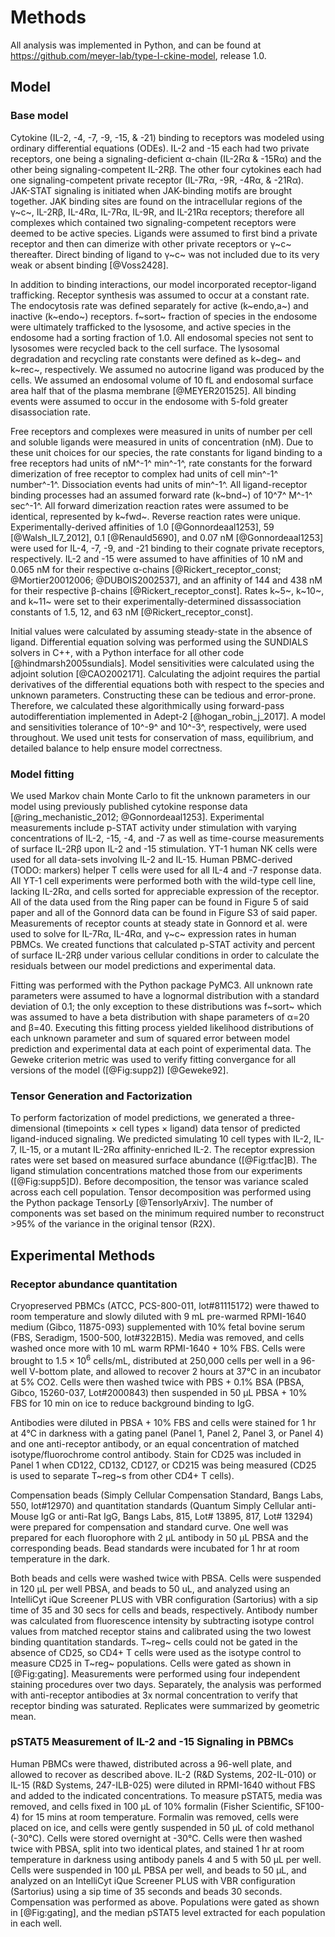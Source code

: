 # Methods

All analysis was implemented in Python, and can be found at <https://github.com/meyer-lab/type-I-ckine-model>, release 1.0.

## Model

### Base model

Cytokine (IL-2, -4, -7, -9, -15, & -21) binding to receptors was modeled using ordinary differential equations (ODEs). IL-2 and -15 each had two private receptors, one being a signaling-deficient α-chain (IL-2Rα & -15Rα) and the other being signaling-competent IL-2Rβ. The other four cytokines each had one signaling-competent private receptor (IL-7Rα, -9R, -4Rα, & -21Rα). JAK-STAT signaling is initiated when JAK-binding motifs are brought together. JAK binding sites are found on the intracellular regions of the γ~c~, IL-2Rβ, IL-4Rα, IL-7Rα, IL-9R, and IL-21Rα receptors; therefore all complexes which contained two signaling-competent receptors were deemed to be active species. Ligands were assumed to first bind a private receptor and then can dimerize with other private receptors or γ~c~ thereafter. Direct binding of ligand to γ~c~ was not included due to its very weak or absent binding [@Voss2428].

In addition to binding interactions, our model incorporated receptor-ligand trafficking. Receptor synthesis was assumed to occur at a constant rate. The endocytosis rate was defined separately for active (k~endo,a~) and inactive (k~endo~) receptors. f~sort~ fraction of species in the endosome were ultimately trafficked to the lysosome, and active species in the endosome had a sorting fraction of 1.0. All endosomal species not sent to lysosomes were recycled back to the cell surface. The lysosomal degradation and recycling rate constants were defined as k~deg~ and k~rec~, respectively. We assumed no autocrine ligand was produced by the cells. We assumed an endosomal volume of 10 fL and endosomal surface area half that of the plasma membrane [@MEYER201525]. All binding events were assumed to occur in the endosome with 5-fold greater disassociation rate.

Free receptors and complexes were measured in units of number per cell and soluble ligands were measured in units of concentration (nM). Due to these unit choices for our species, the rate constants for ligand binding to a free receptors had units of nM^-1^ min^-1^, rate constants for the forward dimerization of free receptor to complex had units of cell min^-1^ number^-1^. Dissociation events had units of min^-1^. All ligand-receptor binding processes had an assumed forward rate (k~bnd~) of 10^7^ M^-1^ sec^-1^. All forward dimerization reaction rates were assumed to be identical, represented by k~fwd~. Reverse reaction rates were unique. Experimentally-derived affinities of 1.0 [@Gonnordeaal1253], 59 [@Walsh_IL7_2012], 0.1 [@Renauld5690], and 0.07 nM [@Gonnordeaal1253] were used for IL-4, -7, -9, and -21 binding to their cognate private receptors, respectively. IL-2 and -15 were assumed to have affinities of 10 nM and 0.065 nM for their respective α-chains [@Rickert_receptor_const; @Mortier20012006; @DUBOIS2002537], and an affinity of 144 and 438 nM for their respective β-chains [@Rickert_receptor_const]. Rates k~5~, k~10~, and k~11~ were set to their experimentally-determined dissassociation constants of 1.5, 12, and 63 nM [@Rickert_receptor_const].

Initial values were calculated by assuming steady-state in the absence of ligand. Differential equation solving was performed using the SUNDIALS solvers in C++, with a Python interface for all other code [@hindmarsh2005sundials]. Model sensitivities were calculated using the adjoint solution [@CAO2002171]. Calculating the adjoint requires the partial derivatives of the differential equations both with respect to the species and unknown parameters. Constructing these can be tedious and error-prone. Therefore, we calculated these algorithmically using forward-pass autodifferentiation implemented in Adept-2 [@hogan_robin_j_2017]. A model and sensitivities tolerance of 10^-9^ and 10^-3^, respectively, were used throughout. We used unit tests for conservation of mass, equilibrium, and detailed balance to help ensure model correctness.

### Model fitting

We used Markov chain Monte Carlo to fit the unknown parameters in our model using previously published cytokine response data [@ring_mechanistic_2012; @Gonnordeaal1253]. Experimental measurements include p-STAT activity under stimulation with varying concentrations of IL-2, -15, -4, and -7 as well as time-course measurements of surface IL-2Rβ upon IL-2 and -15 stimulation. YT-1 human NK cells were used for all data-sets involving IL-2 and IL-15. Human PBMC-derived (TODO: markers) helper T cells were used for all IL-4 and -7 response data. All YT-1 cell experiments were performed both with the wild-type cell line, lacking IL-2Rα, and cells sorted for appreciable expression of the receptor. All of the data used from the Ring paper can be found in Figure 5 of said paper and all of the Gonnord data can be found in Figure S3 of said paper. Measurements of receptor counts at steady state in Gonnord et al. were used to solve for IL-7Rα, IL-4Rα, and γ~c~ expression rates in human PBMCs. We created functions that calculated p-STAT activity and percent of surface IL-2Rβ under various cellular conditions in order to calculate the residuals between our model predictions and experimental data. 

Fitting was performed with the Python package PyMC3. All unknown rate parameters were assumed to have a lognormal distribution with a standard deviation of 0.1; the only exception to these distributions was f~sort~ which was assumed to have a beta distribution with shape parameters of α=20 and β=40. Executing this fitting process yielded likelihood distributions of each unknown parameter and sum of squared error between model prediction and experimental data at each point of experimental data. The Geweke criterion metric was used to verify fitting convergance for all versions of the model ([@Fig:supp2]) [@Geweke92].

### Tensor Generation and Factorization

To perform factorization of model predictions, we generated a three-dimensional (timepoints $\times$ cell types $\times$ ligand) data tensor of predicted ligand-induced signaling. We predicted simulating 10 cell types with IL-2, IL-7, IL-15, or a mutant IL-2Rα affinity-enriched IL-2. The receptor expression rates were set based on measured surface abundance ([@Fig:tfac]B). The ligand stimulation concentrations matched those from our experiments ([@Fig:supp5]D). Before decomposition, the tensor was variance scaled across each cell population. Tensor decomposition was performed using the Python package TensorLy [@TensorlyArxiv]. The number of components was set based on the minimum required number to reconstruct >95% of the variance in the original tensor (R2X).

## Experimental Methods

### Receptor abundance quantitation

Cryopreserved PBMCs (ATCC, PCS-800-011, lot#81115172) were thawed to room temperature and slowly diluted with 9 mL pre-warmed RPMI-1640 medium (Gibco, 11875-093) supplemented with 10% fetal bovine serum (FBS, Seradigm, 1500-500, lot#322B15). Media was removed, and cells washed once more with 10 mL warm RPMI-1640 + 10% FBS. Cells were brought to $1.5\times10^{6}$ cells/mL, distributed at 250,000 cells per well in a 96-well V-bottom plate, and allowed to recover 2 hours at 37℃ in an incubator at 5% CO2. Cells were then washed twice with PBS + 0.1% BSA (PBSA, Gibco, 15260-037, Lot#2000843) then suspended in 50 µL PBSA + 10% FBS for 10 min on ice to reduce background binding to IgG.

Antibodies were diluted in PBSA + 10% FBS and cells were stained for 1 hr at 4℃ in darkness with a gating panel (Panel 1, Panel 2, Panel 3, or Panel 4) and one anti-receptor antibody, or an equal concentration of matched isotype/fluorochrome control antibody. Stain for CD25 was included in Panel 1 when CD122, CD132, CD127, or CD215 was being measured (CD25 is used to separate T~reg~s from other CD4+ T cells).

Compensation beads (Simply Cellular Compensation Standard, Bangs Labs, 550, lot#12970) and quantitation standards (Quantum Simply Cellular anti-Mouse IgG or anti-Rat IgG, Bangs Labs, 815, Lot# 13895, 817, Lot# 13294) were prepared for compensation and standard curve. One well was prepared for each fluorophore with 2 µL antibody in 50 µL PBSA and the corresponding beads. Bead standards were incubated for 1 hr at room temperature in the dark.

Both beads and cells were washed twice with PBSA. Cells were suspended in 120 µL per well PBSA, and beads to 50 uL, and analyzed using an IntelliCyt iQue Screener PLUS with VBR configuration (Sartorius) with a sip time of 35 and 30 secs for cells and beads, respectively. Antibody number was calculated from fluorescence intensity by subtracting isotype control values from matched receptor stains and calibrated using the two lowest binding quantitation standards. T~reg~ cells could not be gated in the absence of CD25, so CD4+ T cells were used as the isotype control to measure CD25 in T~reg~ populations. Cells were gated as shown in [@Fig:gating]. Measurements were performed using four independent staining procedures over two days. Separately, the analysis was performed with anti-receptor antibodies at 3x normal concentration to verify that receptor binding was saturated. Replicates were summarized by geometric mean.

### pSTAT5 Measurement of IL-2 and -15 Signaling in PBMCs

Human PBMCs were thawed, distributed across a 96-well plate, and allowed to recover as described above. IL-2 (R&D Systems, 202-IL-010) or IL-15 (R&D Systems, 247-ILB-025) were diluted in RPMI-1640 without FBS and added to the indicated concentrations. To measure pSTAT5, media was removed, and cells fixed in 100 µL of 10% formalin (Fisher Scientific, SF100-4) for 15 mins at room temperature. Formalin was removed, cells were placed on ice, and cells were gently suspended in 50 µL of cold methanol (-30℃). Cells were stored overnight at -30℃. Cells were then washed twice with PBSA, split into two identical plates, and stained 1 hr at room temperature in darkness using antibody panels 4 and 5 with 50 µL per well. Cells were suspended in 100 µL PBSA per well, and beads to 50 µL, and analyzed on an IntelliCyt iQue Screener PLUS with VBR configuration (Sartorius) using a sip time of 35 seconds and beads 30 seconds. Compensation was performed as above. Populations were gated as shown in [@Fig:gating], and the median pSTAT5 level extracted for each population in each well.
